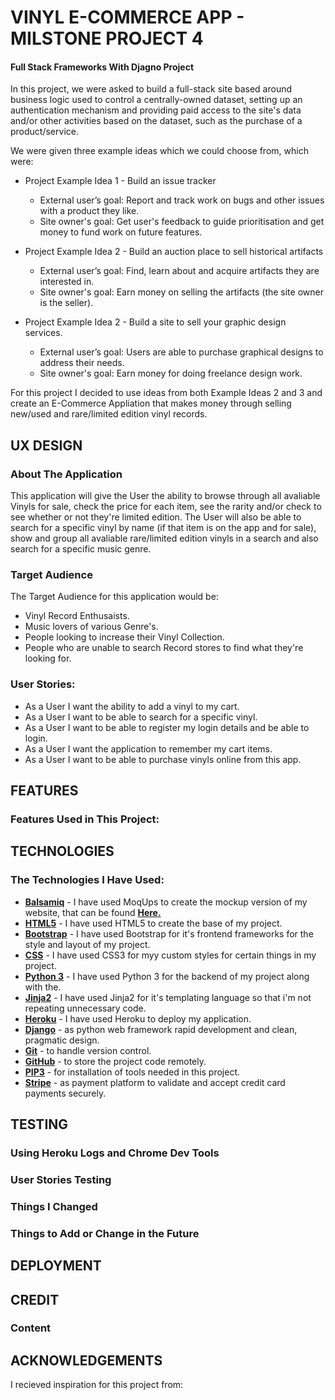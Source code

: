 # VINYL E-COMMERCE APP - MILSTONE PROJECT 4
 
#### Full Stack Frameworks With Djagno Project

In this project, we were asked to build a full-stack site based around business logic used to control a centrally-owned dataset, setting 
up an authentication mechanism and providing paid access to the site's data and/or other activities based on the dataset, such as the purchase of a product/service.

We were given three example ideas which we could choose from, which were:

- Project Example Idea 1 - Build an issue tracker
    - External user’s goal: Report and track work on bugs and other issues with a product they like.
    - Site owner's goal: Get user's feedback to guide prioritisation and get money to fund work on future features.

- Project Example Idea 2 - Build an auction place to sell historical artifacts
    - External user’s goal: Find, learn about and acquire artifacts they are interested in.
    - Site owner's goal: Earn money on selling the artifacts (the site owner is the seller).

- Project Example Idea 2 - Build a site to sell your graphic design services.
    - External user’s goal: Users are able to purchase graphical designs to address their needs.
    - Site owner's goal: Earn money for doing freelance design work.

For this project I decided to use ideas from both Example Ideas 2 and 3 and create an E-Commerce Appliation that makes money through selling new/used and rare/limited edition
vinyl records.

## UX DESIGN

### About The Application

This application will give the User the ability to browse through all avaliable Vinyls for sale, check the price for each item, see the rarity and/or check to see
whether or not they're limited edition. The User will also be able to search for a specific vinyl by name (if that item is on the app and for sale), 
show and group all avaliable rare/limited edition vinyls in a search and also search for a specific music genre. 

### Target Audience 

The Target Audience for this application would be:

- Vinyl Record Enthusaists.
- Music lovers of various Genre's.
- People looking to increase their Vinyl Collection.
- People who are unable to search Record stores to find what they're looking for.

### User Stories:

- As a User I want the ability to add a vinyl to my cart.
- As a User I want to be able to search for a specific vinyl.
- As a User I want to be able to register my login details and be able to login.
- As a User I want the application to remember my cart items.
- As a User I want to be able to purchase vinyls online from this app.

## FEATURES

### Features Used in This Project:



## TECHNOLOGIES

### The Technologies I Have Used:

- **[Balsamiq](https://balsamiq.com/wireframes/?gclid=EAIaIQobChMInpvOqJ3C5wIVxLHtCh0U4Qe3EAAYASAAEgItD_D_BwE)** - I have used MoqUps to create the mockup version of my website, that can be found **[Here.](https://github.com/CapitainHolmes/Vinyl-E-Commerce-Project/tree/master/Mockups)**
- **[HTML5](https://en.wikipedia.org/wiki/HTML5)** - I have used HTML5 to create the base of my project.
- **[Bootstrap](https://materializecss.com/)** - I have used Bootstrap for it's frontend frameworks for the style and layout of my project.
- **[CSS](https://en.wikipedia.org/wiki/Cascading_Style_Sheets)** - I have used CSS3 for myy custom styles for certain things in my project.
- **[Python 3](https://www.python.org/)** - I have used Python 3 for the backend of my project along with the.
- **[Jinja2](https://jinja.palletsprojects.com/en/2.10.x/)** - I have used Jinja2 for it's templating language so that i'm not repeating unnecessary code.
- **[Heroku](https://en.wikipedia.org/wiki/Heroku)** - I have used Heroku to deploy my application.
- **[Django](https://www.djangoproject.com/foundation/)** - as python web framework rapid development and clean, pragmatic design.
- **[Git](https://git-scm.com/book/en/v2/Getting-Started-About-Version-Control)** - to handle version control.
- **[GitHub](https://en.wikipedia.org/wiki/GitHub)** - to store the project code remotely.
- **[PIP3](https://en.wikipedia.org/wiki/Pip_(package_manager))** - for installation of tools needed in this project.
- **[Stripe](https://stripe.com/gb?utm_campaign=paid_brand-UK_en_Search_Brand_Stripe-2032860449&utm_medium=cpc&utm_source=google&ad_content=355351450442&utm_term=stripe%20payments&utm_matchtype=e&utm_adposition=1t2&utm_device=c&gclid=EAIaIQobChMI9ubDhJ7C5wIViKztCh0DNQ3oEAAYAiAAEgIt0PD_BwE)** - 
as payment platform to validate and accept credit card payments securely.

## TESTING


### Using Heroku Logs and Chrome Dev Tools



### User Stories Testing

### Things I Changed


### Things to Add or Change in the Future


## DEPLOYMENT


## CREDIT

### Content


## ACKNOWLEDGEMENTS

I recieved inspiration for this project from: